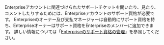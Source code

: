 Enterpriseアカウントに関連づけられたサポートチケットを開いたり、見たり、コメントしたりするためには、Enterpriseアカウントのサポート資格が必要です。 Enterpriseのオーナー及び支払マネージャーは自動的にサポート資格を持ち、Enterpriseオーナーはサポート資格をEnterpriseのメンバーに追加できます。 詳しい情報については「[Enterpriseのサポート資格の管理](/enterprise-cloud@latest/admin/user-management/managing-users-in-your-enterprise/managing-support-entitlements-for-your-enterprise)」を参照してください。
